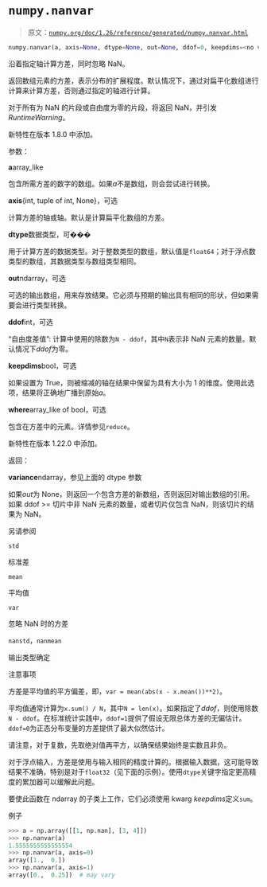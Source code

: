# `numpy.nanvar`

> 原文：[`numpy.org/doc/1.26/reference/generated/numpy.nanvar.html`](https://numpy.org/doc/1.26/reference/generated/numpy.nanvar.html)

```py
numpy.nanvar(a, axis=None, dtype=None, out=None, ddof=0, keepdims=<no value>, *, where=<no value>)
```

沿着指定轴计算方差，同时忽略 NaN。

返回数组元素的方差，表示分布的扩展程度。默认情况下，通过对扁平化数组进行计算来计算方差，否则通过指定的轴进行计算。

对于所有为 NaN 的片段或自由度为零的片段，将返回 NaN，并引发*RuntimeWarning*。

新特性在版本 1.8.0 中添加。

参数：

**a**array_like

包含所需方差的数字的数组。如果*a*不是数组，则会尝试进行转换。

**axis**{int, tuple of int, None}，可选

计算方差的轴或轴。默认是计算扁平化数组的方差。

**dtype**数据类型，可���

用于计算方差的数据类型。对于整数类型的数组，默认值是`float64`；对于浮点数类型的数组，其数据类型与数组类型相同。

**out**ndarray，可选

可选的输出数组，用来存放结果。它必须与预期的输出具有相同的形状，但如果需要会进行类型转换。

**ddof**int，可选

“自由度差值”: 计算中使用的除数为`N - ddof`，其中`N`表示非 NaN 元素的数量。默认情况下*ddof*为零。

**keepdims**bool，可选

如果设置为 True，则被缩减的轴在结果中保留为具有大小为 1 的维度。使用此选项，结果将正确地广播到原始*a*。

**where**array_like of bool，可选

包含在方差中的元素。详情参见`reduce`。

新特性在版本 1.22.0 中添加。

返回：

**variance**ndarray，参见上面的 dtype 参数

如果*out*为 None，则返回一个包含方差的新数组，否则返回对输出数组的引用。如果 ddof >= 切片中非 NaN 元素的数量，或者切片仅包含 NaN，则该切片的结果为 NaN。

另请参阅

`std`

标准差

`mean`

平均值

`var`

忽略 NaN 时的方差

`nanstd`，`nanmean`

输出类型确定

注意事项

方差是平均值的平方偏差，即，`var = mean(abs(x - x.mean())**2)`。

平均值通常计算为`x.sum() / N`，其中`N = len(x)`。如果指定了*ddof*，则使用除数`N - ddof`。在标准统计实践中，`ddof=1`提供了假设无限总体方差的无偏估计。`ddof=0`为正态分布变量的方差提供了最大似然估计。

请注意，对于复数，先取绝对值再平方，以确保结果始终是实数且非负。

对于浮点输入，方差是使用与输入相同的精度计算的。根据输入数据，这可能导致结果不准确，特别是对于`float32`（见下面的示例）。使用`dtype`关键字指定更高精度的累加器可以缓解此问题。

要使此函数在 ndarray 的子类上工作，它们必须使用 kwarg *keepdims*定义`sum`。

例子

```py
>>> a = np.array([[1, np.nan], [3, 4]])
>>> np.nanvar(a)
1.5555555555555554
>>> np.nanvar(a, axis=0)
array([1.,  0.])
>>> np.nanvar(a, axis=1)
array([0.,  0.25])  # may vary 
```
